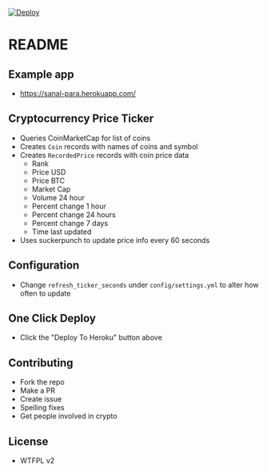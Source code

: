 [![Deploy](https://www.herokucdn.com/deploy/button.svg)](https://heroku.com/deploy?template=https://github.com/netuoso/cryptofolio)

# README

## Example app
- https://sanal-para.herokuapp.com/

## Cryptocurrency Price Ticker
- Queries CoinMarketCap for list of coins
- Creates `Coin` records with names of coins and symbol
- Creates `RecordedPrice` records with coin price data
	- Rank
	- Price USD
	- Price BTC
	- Market Cap
	- Volume 24 hour
	- Percent change 1 hour
	- Percent change 24 hours
	- Percent change 7 days
	- Time last updated
- Uses suckerpunch to update price info every 60 seconds

## Configuration
- Change `refresh_ticker_seconds` under `config/settings.yml` to alter how often to update

## One Click Deploy
- Click the "Deploy To Heroku" button above

## Contributing
- Fork the repo
- Make a PR
- Create issue
- Spelling fixes
- Get people involved in crypto

## License
- WTFPL v2
